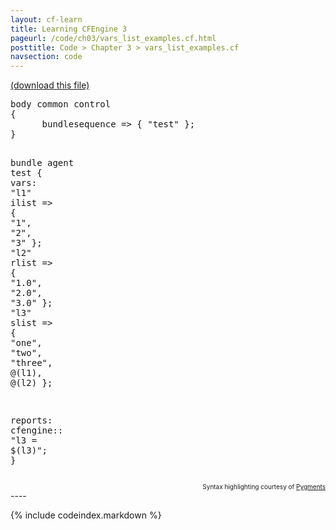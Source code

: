 ```yaml
---
layout: cf-learn
title: Learning CFEngine 3
pageurl: /code/ch03/vars_list_examples.cf.html
posttitle: Code > Chapter 3 > vars_list_examples.cf
navsection: code
---
```


[(download this file)](https://raw.github.com/zzamboni/cf-learn.info/master/src/ch03/vars_list_examples.cf)

<div class="highlight"><pre><span class="k">body</span> <span class="k">common</span> <span class="k">control</span>
<span class="p">{</span>
      <span class="kr">bundlesequence</span> <span class="o">=&gt;</span> <span class="p">{</span> <span class="s">&quot;test&quot;</span> <span class="p">};</span>
<span class="p">}</span>

<span class="k">bundle</span> <span class="k">agent</span> <span class="nf">test</span>
<span class="p">{</span>
  <span class="kd">vars</span><span class="p">:</span>
      <span class="p">&quot;</span><span class="nv">l1</span><span class="p">&quot;</span> <span class="kt">ilist</span> <span class="o">=&gt;</span> <span class="p">{</span> <span class="s">&quot;1&quot;</span><span class="p">,</span> <span class="s">&quot;2&quot;</span><span class="p">,</span> <span class="s">&quot;3&quot;</span> <span class="p">};</span>
      <span class="p">&quot;</span><span class="nv">l2</span><span class="p">&quot;</span> <span class="kt">rlist</span> <span class="o">=&gt;</span> <span class="p">{</span> <span class="s">&quot;1.0&quot;</span><span class="p">,</span> <span class="s">&quot;2.0&quot;</span><span class="p">,</span> <span class="s">&quot;3.0&quot;</span> <span class="p">};</span>
      <span class="p">&quot;</span><span class="nv">l3</span><span class="p">&quot;</span> <span class="kt">slist</span> <span class="o">=&gt;</span> <span class="p">{</span> <span class="s">&quot;one&quot;</span><span class="p">,</span> <span class="s">&quot;two&quot;</span><span class="p">,</span> <span class="s">&quot;three&quot;</span><span class="p">,</span> <span class="nv">@(l1)</span><span class="p">,</span> <span class="nv">@(l2)</span> <span class="p">};</span>

  <span class="kd">reports</span><span class="p">:</span>
    <span class="nc">cfengine</span><span class="p">::</span>
      <span class="s">&quot;l3 = </span><span class="si">$(l3)</span><span class="s">&quot;</span><span class="p">;</span>
<span class="p">}</span>
</pre></div>

<div align="right"><font size="-2">Syntax highlighting courtesy of <a href="http://blog.zzamboni.org/cfengine3-lexer-for-pygments">Pygments</a></font></div>
----

{% include codeindex.markdown %}

